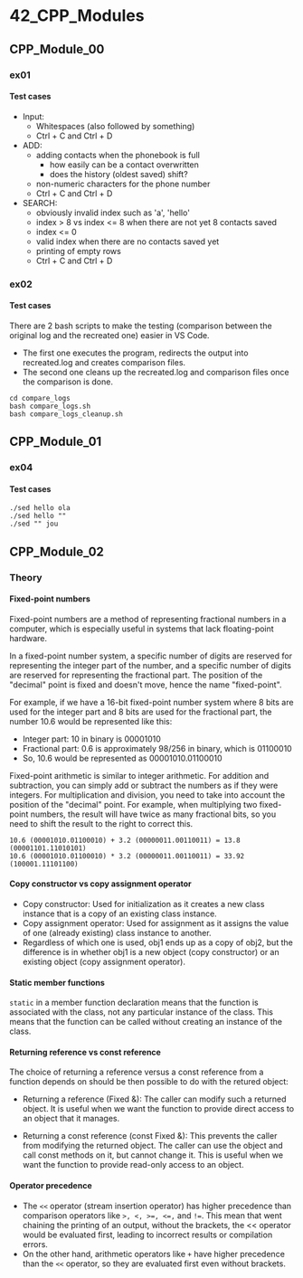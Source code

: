 # 42_CPP_Modules

## CPP_Module_00

### ex01

#### Test cases
- Input:
    - Whitespaces (also followed by something)
    - Ctrl + C and Ctrl + D
- ADD:
    - adding contacts when the phonebook is full
        - how easily can be a contact overwritten
        - does the history (oldest saved) shift?
	- non-numeric characters for the phone number
    - Ctrl + C and Ctrl + D
- SEARCH:
    - obviously invalid index such as 'a', 'hello'
    - index > 8 vs index <= 8 when there are not yet 8 contacts saved
	- index <= 0
    - valid index when there are no contacts saved yet
    - printing of empty rows
    - Ctrl + C and Ctrl + D
	
### ex02

#### Test cases
There are 2 bash scripts to make the testing (comparison between the original log and the recreated one) easier in VS Code.
- The first one executes the program, redirects the output into recreated.log and
creates comparison files.
- The second one cleans up the recreated.log and comparison files once the comparison is done.
```
cd compare_logs
bash compare_logs.sh
bash compare_logs_cleanup.sh
```

## CPP_Module_01

### ex04

#### Test cases
```
./sed hello ola
./sed hello ""
./sed "" jou
```

## CPP_Module_02

### Theory

#### Fixed-point numbers
Fixed-point numbers are a method of representing fractional numbers in a computer, which is especially useful in systems that lack floating-point hardware. 

In a fixed-point number system, a specific number of digits are reserved for representing the integer part of the number, and a specific number of digits are reserved for representing the fractional part. The position of the "decimal" point is fixed and doesn't move, hence the name "fixed-point".

For example, if we have a 16-bit fixed-point number system where 8 bits are used for the integer part and 8 bits are used for the fractional part, the number 10.6 would be represented like this:
- Integer part: 10 in binary is 00001010
- Fractional part: 0.6 is approximately 98/256 in binary, which is 01100010
- So, 10.6 would be represented as 00001010.01100010

Fixed-point arithmetic is similar to integer arithmetic. For addition and subtraction, you can simply add or subtract the numbers as if they were integers. For multiplication and division, you need to take into account the position of the "decimal" point. For example, when multiplying two fixed-point numbers, the result will have twice as many fractional bits, so you need to shift the result to the right to correct this.
```
10.6 (00001010.01100010) + 3.2 (00000011.00110011) = 13.8 (00001101.11010101)
10.6 (00001010.01100010) * 3.2 (00000011.00110011) = 33.92 (100001.11101100)
```

#### Copy constructor vs copy assignment operator
- Copy constructor: Used for initialization as it creates a new class instance that is a copy of an existing class instance.
- Copy assignment operator: Used for assignment as it assigns the value of one (already existing) class instance to another.
- Regardless of which one is used, obj1 ends up as a copy of obj2, but the difference is in whether obj1 is a new object (copy constructor) or an existing object (copy assignment operator).

#### Static member functions
```static``` in a member function declaration means that the function is associated with the class, not any particular instance of the class. This means that the function can be called without creating an instance of the class.

#### Returning reference vs const reference
The choice of returning a reference versus a const reference from a function depends on should be then possible to do with the retured object:
- Returning a reference (Fixed &): The caller can modify such a returned object. It is useful when we want the function to provide direct access to an object that it manages.

- Returning a const reference (const Fixed &): This prevents the caller from modifying the returned object. The caller can use the object and call const methods on it, but cannot change it. This is useful when we want the function to provide read-only access to an object.

#### Operator precedence
- The ```<<``` operator (stream insertion operator) has higher precedence than comparison operators like ```>, <, >=, <=,``` and ```!=```. This mean that went chaining the printing of an output, without the brackets, the << operator would be evaluated first, leading to incorrect results or compilation errors.
- On the other hand, arithmetic operators like ```+``` have higher precedence than the ```<<``` operator, so they are evaluated first even without brackets.
